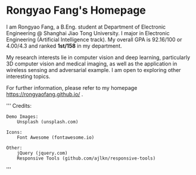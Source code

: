 # Rongyao Fang's Homepage

I am Rongyao Fang, a B.Eng. student at Department of Electronic Engineering @ Shanghai Jiao Tong University. I major in Electronic Engineering (Artificial Intelligence track). My overall GPA is 92.16/100 or 4.00/4.3 and ranked **1st/158** in my department. 

My research interests lie in computer vision and deep learning, particularly 3D computer vision and medical imaging, as well as the application in wireless sensing and adversarial example. I am open to exploring other interesting topics.

For further information, please refer to my homepage https://rongyaofang.github.io/ .




'''
Credits:

	Demo Images:
		Unsplash (unsplash.com)

	Icons:
		Font Awesome (fontawesome.io)

	Other:
		jQuery (jquery.com)
		Responsive Tools (github.com/ajlkn/responsive-tools)
'''
